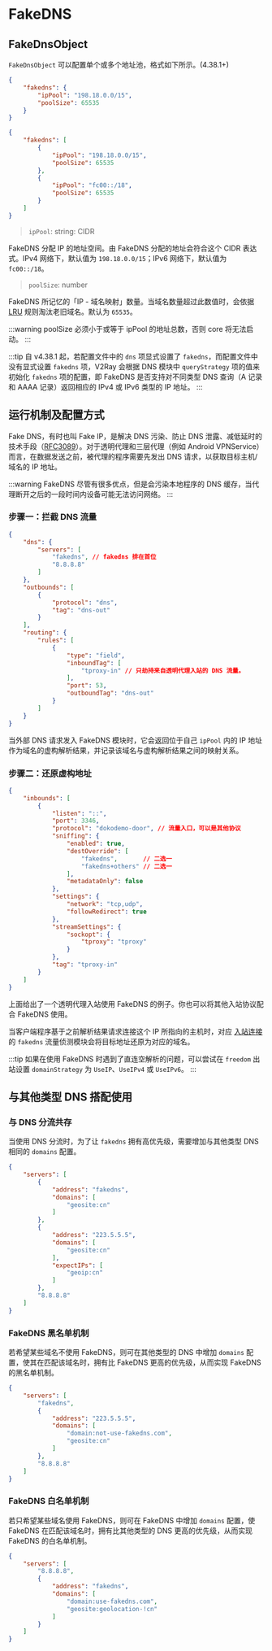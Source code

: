 # FakeDNS

## FakeDnsObject

`FakeDnsObject` 可以配置单个或多个地址池，格式如下所示。(4.38.1+)

```json
{
    "fakedns": {
        "ipPool": "198.18.0.0/15",
        "poolSize": 65535
    }
}
```
```json
{
    "fakedns": [
        {
            "ipPool": "198.18.0.0/15",
            "poolSize": 65535
        },
        {
            "ipPool": "fc00::/18",
            "poolSize": 65535
        }
    ]
}
```

> `ipPool`: string: CIDR

FakeDNS 分配 IP 的地址空间。由 FakeDNS 分配的地址会符合这个 CIDR 表达式。IPv4 网络下，默认值为 `198.18.0.0/15`；IPv6 网络下，默认值为 `fc00::/18`。

> `poolSize`: number

FakeDNS 所记忆的「IP - 域名映射」数量。当域名数量超过此数值时，会依据 [LRU](https://en.wikipedia.org/wiki/Cache_replacement_policies#Least_recently_used_(LRU)) 规则淘汰老旧域名。默认为 `65535`。

:::warning
poolSize 必须小于或等于 ipPool 的地址总数，否则 core 将无法启动。
:::

:::tip
自 v4.38.1 起，若配置文件中的 `dns` 项显式设置了 `fakedns`，而配置文件中没有显式设置 `fakedns` 项，V2Ray 会根据 DNS 模块中 `queryStrategy` 项的值来初始化 `fakedns` 项的配置，即 FakeDNS 是否支持对不同类型 DNS 查询（A 记录和 AAAA 记录）返回相应的 IPv4 或 IPv6 类型的 IP 地址。
:::

## 运行机制及配置方式

Fake DNS，有时也叫 Fake IP，是解决 DNS 污染、防止 DNS 泄露、减低延时的技术手段（[RFC3089](https://tools.ietf.org/html/rfc3089)）。对于透明代理和三层代理（例如 Android VPNService）而言，在数据发送之前，被代理的程序需要先发出 DNS 请求，以获取目标主机/域名的 IP 地址。

:::warning
FakeDNS 尽管有很多优点，但是会污染本地程序的 DNS 缓存，当代理断开之后的一段时间内设备可能无法访问网络。
:::

### 步骤一：拦截 DNS 流量

```json
{
    "dns": {
        "servers": [
            "fakedns", // fakedns 排在首位
            "8.8.8.8"
        ]
    },
    "outbounds": [
        {
            "protocol": "dns",
            "tag": "dns-out"
        }
    ],
    "routing": {
        "rules": [
            {
                "type": "field",
                "inboundTag": [
                    "tproxy-in" // 只劫持来自透明代理入站的 DNS 流量。
                ],
                "port": 53,
                "outboundTag": "dns-out"
            }
        ]
    }
}
```

当外部 DNS 请求发入 FakeDNS 模块时，它会返回位于自己 `ipPool` 内的 IP 地址作为域名的虚构解析结果，并记录该域名与虚构解析结果之间的映射关系。

### 步骤二：还原虚构地址

```json
{
    "inbounds": [
        {
            "listen": "::",
            "port": 3346,
            "protocol": "dokodemo-door", // 流量入口，可以是其他协议
            "sniffing": {
                "enabled": true,
                "destOverride": [
                    "fakedns",       // 二选一
                    "fakedns+others" // 二选一
                ],
                "metadataOnly": false
            },
            "settings": {
                "network": "tcp,udp",
                "followRedirect": true
            },
            "streamSettings": {
                "sockopt": {
                    "tproxy": "tproxy"
                }
            },
            "tag": "tproxy-in"
        }
    ]
}
```

上面给出了一个透明代理入站使用 FakeDNS 的例子。你也可以将其他入站协议配合 FakeDNS 使用。

当客户端程序基于之前解析结果请求连接这个 IP 所指向的主机时，对应 [入站连接](inbounds.md) 的 `fakedns` 流量侦测模块会将目标地址还原为对应的域名。

:::tip
如果在使用 FakeDNS 时遇到了直连空解析的问题，可以尝试在 `freedom` 出站设置 `domainStrategy` 为 `UseIP`、`UseIPv4` 或 `UseIPv6`。
:::

## 与其他类型 DNS 搭配使用

### 与 DNS 分流共存

当使用 DNS 分流时，为了让 `fakedns` 拥有高优先级，需要增加与其他类型 DNS 相同的 `domains` 配置。

```json
{
    "servers": [
        {
            "address": "fakedns",
            "domains": [
                "geosite:cn"
            ]
        },
        {
            "address": "223.5.5.5",
            "domains": [
                "geosite:cn"
            ],
            "expectIPs": [
                "geoip:cn"
            ]
        },
        "8.8.8.8"
    ]
}
```

### FakeDNS 黑名单机制

若希望某些域名不使用 FakeDNS，则可在其他类型的 DNS 中增加 `domains` 配置，使其在匹配该域名时，拥有比 FakeDNS 更高的优先级，从而实现 FakeDNS 的黑名单机制。

```json
{
    "servers": [
        "fakedns",
        {
            "address": "223.5.5.5",
            "domains": [
                "domain:not-use-fakedns.com",
                "geosite:cn"
            ]
        },
        "8.8.8.8"
    ]
}
```

### FakeDNS 白名单机制

若只希望某些域名使用 FakeDNS，则可在 FakeDNS 中增加 `domains` 配置，使 FakeDNS 在匹配该域名时，拥有比其他类型的 DNS 更高的优先级，从而实现 FakeDNS 的白名单机制。

```json
{
    "servers": [
        "8.8.8.8",
        {
            "address": "fakedns",
            "domains": [
                "domain:use-fakedns.com",
                "geosite:geolocation-!cn"
            ]
        }
    ]
}
```
